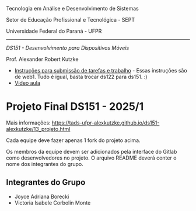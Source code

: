 Tecnologia em Análise e Desenvolvimento de Sistemas

Setor de Educação Profissional e Tecnológica - SEPT

Universidade Federal do Paraná - UFPR

---

*DS151 - Desenvolvimento para Dispositivos Móveis*

Prof. Alexander Robert Kutzke

* [Instruções para submissão de tarefas e trabalho](https://tads-ufpr-alexkutzke.github.io/ds122-alexkutzke/instrucoes_submissao_tarefas_e_trabalhos.html#instru%C3%A7%C3%B5es-gerais) - Essas instruções são de web1. Tudo é igual, basta trocar ds122 para ds151. :)
* [Video aula](https://www.youtube.com/watch?v=d6ZTnQNhoCo)

# Projeto Final DS151 - 2025/1 

Mais informações: <https://tads-ufpr-alexkutzke.github.io/ds151-alexkutzke/13_projeto.html>

Cada equipe deve fazer apenas 1 fork do projeto acima.

Os membros da equipe devem ser adicionados pela interface do Gitlab como desenvolvedores no projeto. O arquivo README deverá conter o nome dos integrantes do grupo.

## Integrantes do Grupo
- Joyce Adriana Borecki
- Victoria Isabele Corbolin Monte
